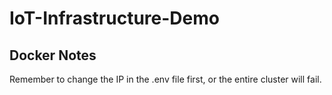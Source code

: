 # IoT-Infrastructure-Demo

## Docker Notes

Remember to change the IP in the .env file first, or the entire cluster will fail.

